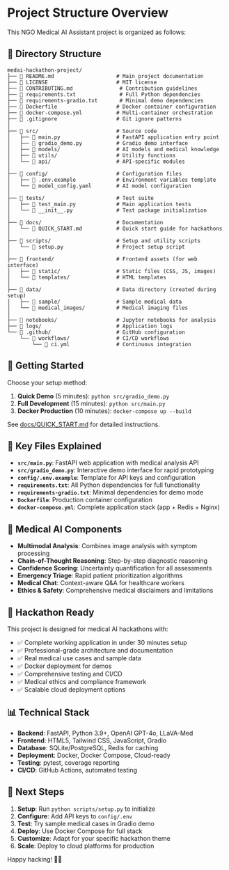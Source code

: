 # Project Structure Overview

This NGO Medical AI Assistant project is organized as follows:

## 📁 Directory Structure

```
medai-hackathon-project/
├── 📄 README.md                    # Main project documentation
├── 📄 LICENSE                      # MIT license
├── 📄 CONTRIBUTING.md               # Contribution guidelines
├── 📄 requirements.txt              # Full Python dependencies
├── 📄 requirements-gradio.txt       # Minimal demo dependencies
├── 📄 Dockerfile                   # Docker container configuration
├── 📄 docker-compose.yml           # Multi-container orchestration
├── 📄 .gitignore                   # Git ignore patterns
│
├── 📁 src/                         # Source code
│   ├── 📄 main.py                  # FastAPI application entry point
│   ├── 📄 gradio_demo.py           # Gradio demo interface
│   ├── 📁 models/                  # AI models and medical knowledge
│   ├── 📁 utils/                   # Utility functions
│   └── 📁 api/                     # API-specific modules
│
├── 📁 config/                      # Configuration files
│   ├── 📄 .env.example             # Environment variables template
│   └── 📄 model_config.yaml        # AI model configuration
│
├── 📁 tests/                       # Test suite
│   ├── 📄 test_main.py             # Main application tests
│   └── 📄 __init__.py              # Test package initialization
│
├── 📁 docs/                        # Documentation
│   └── 📄 QUICK_START.md           # Quick start guide for hackathons
│
├── 📁 scripts/                     # Setup and utility scripts
│   └── 📄 setup.py                 # Project setup script
│
├── 📁 frontend/                    # Frontend assets (for web interface)
│   ├── 📁 static/                  # Static files (CSS, JS, images)
│   └── 📁 templates/               # HTML templates
│
├── 📁 data/                        # Data directory (created during setup)
│   ├── 📁 sample/                  # Sample medical data
│   └── 📁 medical_images/          # Medical imaging files
│
├── 📁 notebooks/                   # Jupyter notebooks for analysis
├── 📁 logs/                        # Application logs
└── 📁 .github/                     # GitHub configuration
    └── 📁 workflows/               # CI/CD workflows
        └── 📄 ci.yml               # Continuous integration
```

## 🚀 Getting Started

Choose your setup method:

1. **Quick Demo** (5 minutes): `python src/gradio_demo.py`
2. **Full Development** (15 minutes): `python src/main.py` 
3. **Docker Production** (10 minutes): `docker-compose up --build`

See [docs/QUICK_START.md](docs/QUICK_START.md) for detailed instructions.

## 🔧 Key Files Explained

- **`src/main.py`**: FastAPI web application with medical analysis API
- **`src/gradio_demo.py`**: Interactive demo interface for rapid prototyping
- **`config/.env.example`**: Template for API keys and configuration
- **`requirements.txt`**: All Python dependencies for full functionality
- **`requirements-gradio.txt`**: Minimal dependencies for demo mode
- **`Dockerfile`**: Production container configuration
- **`docker-compose.yml`**: Complete application stack (app + Redis + Nginx)

## 🏥 Medical AI Components

- **Multimodal Analysis**: Combines image analysis with symptom processing
- **Chain-of-Thought Reasoning**: Step-by-step diagnostic reasoning
- **Confidence Scoring**: Uncertainty quantification for all assessments
- **Emergency Triage**: Rapid patient prioritization algorithms
- **Medical Chat**: Context-aware Q&A for healthcare workers
- **Ethics & Safety**: Comprehensive medical disclaimers and limitations

## 🎯 Hackathon Ready

This project is designed for medical AI hackathons with:

- ✅ Complete working application in under 30 minutes setup
- ✅ Professional-grade architecture and documentation
- ✅ Real medical use cases and sample data
- ✅ Docker deployment for demos
- ✅ Comprehensive testing and CI/CD
- ✅ Medical ethics and compliance framework
- ✅ Scalable cloud deployment options

## 📊 Technical Stack

- **Backend**: FastAPI, Python 3.9+, OpenAI GPT-4o, LLaVA-Med
- **Frontend**: HTML5, Tailwind CSS, JavaScript, Gradio
- **Database**: SQLite/PostgreSQL, Redis for caching
- **Deployment**: Docker, Docker Compose, Cloud-ready
- **Testing**: pytest, coverage reporting
- **CI/CD**: GitHub Actions, automated testing

## 🌟 Next Steps

1. **Setup**: Run `python scripts/setup.py` to initialize
2. **Configure**: Add API keys to `config/.env`
3. **Test**: Try sample medical cases in Gradio demo
4. **Deploy**: Use Docker Compose for full stack
5. **Customize**: Adapt for your specific hackathon theme
6. **Scale**: Deploy to cloud platforms for production

Happy hacking! 🚀🏥
